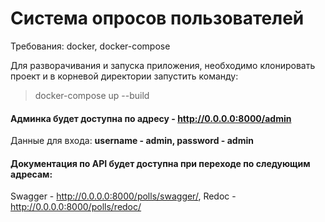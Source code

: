 # Система опросов пользователей

Требования: docker, docker-compose

Для разворачивания и запуска приложения, необходимо клонировать проект и в корневой директории запустить команду:
> docker-compose up --build

#### Админка будет доступна по адресу - http://0.0.0.0:8000/admin
Данные для входа:
**username - admin,
password - admin**

#### Документация по API будет доступна при переходе по следующим адресам:
Swagger - http://0.0.0.0:8000/polls/swagger/,
Redoc - http://0.0.0.0:8000/polls/redoc/